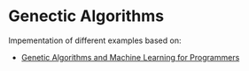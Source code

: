 # Genectic Algorithms

Impementation of different examples based on:

* [Genetic Algorithms and Machine Learning for Programmers](https://pragprog.com/titles/fbmach/genetic-algorithms-and-machine-learning-for-programmers/)